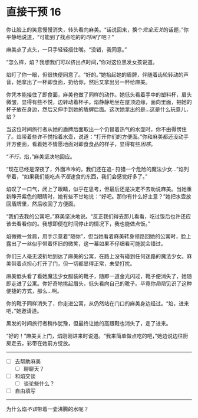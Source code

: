 # 直接干预 16

你让脸上的笑意慢慢消失，转头看向麻美。“话说回来，换个*完全无关*的话题，”你平静地说道，“可能到了找点吃的的*时间*了吧？”

麻美点了点头，一只手轻轻捂住嘴。“没错，我同意。”

“怎么样，焰？我想我们可以挤出点时间，”你对这位黑发女孩说道。

焰盯了你一眼，但很快便同意了。“好的。”她抬起她的盾牌，伴随着齿轮转动的声音，她拿出了一杯即食面，扔给你，然后又拿出另一杯给麻美。

你凭本能接住了即食面，麻美也做了同样的动作。她低头看着手中的塑料杯，眉头微皱，显得有些不悦，边转动着杯子。焰静静地坐在屋顶边缘，面向里面，把她的杯子放在身边，然后又伸手到她的盾牌后面。这次她拿出的是...这是什么玩意儿，焰？

当这位时间旅行者从她的盾牌后面取出一个仍冒着热气的水壶时，你不由得愣住了。焰带着些许不悦指着水壶，说道：“打开你们的方便面。”你和麻美都还没动手开方便面，看着她不情愿地面对即食食品的样子，显得有些*困惑*。

“*不行*，焰，”麻美坚决地回应。

“现在已经是深夜了，外面冷冷的，我们还在追- 狩猎一个危险的魔法少女...”焰列举着，“如果我们能吃点*不是*速食的东西，我们会感觉好多了。”

焰叹了一口气，闭上了眼睛，似乎在思考，但最后还是决定不去劝说麻美。当她重新睁开紫色的眼睛时，她有些不甘地说：“好吧。那你有什么好主意？”她把水壶放回盾牌里，然后收回了方便面。

“我们去我的公寓吧，”麻美坚决地说。“反正我们得去那儿看看，吃过饭后也许还应该去看看你的。我想即便在时间停止的情况下，我也能做点饭。”

焰微微一耸肩，用手示意着“随你”，但当她看着麻美转身领路回她的公寓时，脸上露出了一丝似乎带着怀旧的微笑，这一幕如果不仔细看可能就会错过。

你们三人毫无波折地到达了麻美的公寓，在路上没有碰到任何迷路的魔法少女。麻美带着点担心打开了门，但一切都显得正常，未受打扰。

麻美低头看了看她魔法少女服装的靴子，随即一道金光闪过，靴子便消失了，她随即走进了公寓。你好奇地挑起眉头，低头看向自己的靴子。毕竟你*刚刚*见识了这种便捷的方式，那么...啊。

你的靴子同样消失了，你走进公寓，从仍然站在门口的麻美身边经过。“焰，进来吧，”她邀请道。

黑发的时间旅行者稍作犹豫，但最终让她的高跟鞋也消失了，走了进来。

“好的！”麻美关上门，焰刚刚进来时说道。“我来简单做点吃的吧，”她边说边往厨房走去，彩带在她前方绽放。

---

- [ ] 去帮助麻美
  - [ ] 聊聊天？
- [ ] 和焰交谈
  - [ ] 谈论些什么？
- [ ] 自由填写

---

为什么焰*不该*带着一壶沸腾的水呢？
